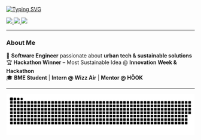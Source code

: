 <!-- Header -->
[![Typing SVG](https://readme-typing-svg.demolab.com?font=Brandbe+Sans+Serif+&weight=800&size=35&duration=3000&pause=500&color=30A14E&multiline=true&width=650&height=140&lines=%24+whoami;Muhammad+Ibrahim+Shoeb)](https://git.io/typing-svg)

<!-- Social Links -->
<p align="left">
  <a href="https://your-portfolio.com">
    <img src="https://img.shields.io/badge/-Portfolio-000?style=flat&logo=vercel&logoColor=white">
  </a>
  <a href="https://www.linkedin.com/in/muhamshoeb/">
    <img src="https://img.shields.io/badge/-LinkedIn-0A66C2?style=flat&logo=linkedin&logoColor=white">
  </a>
  <a href="mailto:your-email@gmail.com">
    <img src="https://img.shields.io/badge/-Gmail-D14836?style=flat&logo=gmail&logoColor=white">
  </a>
</p>

---

### **About Me**
🚀 **Software Engineer** passionate about **urban tech & sustainable solutions**  
🏆 **Hackathon Winner** – Most Sustainable Idea @ **Innovation Week & Hackathon**  
🎓 **BME Student** | **Intern @ Wizz Air** | **Mentor @ HÖOK**  

---

<!-- GitHub Snake -->
<picture>
  <source media="(prefers-color-scheme: dark)" srcset="https://raw.githubusercontent.com/ibrahimify/ibrahimify/output/github-snake-dark.svg" />
  <source media="(prefers-color-scheme: light)" srcset="https://raw.githubusercontent.com/ibrahimify/ibrahimify/output/github-snake.svg" />
  <img alt="github-snake" src="https://raw.githubusercontent.com/ibrahimify/ibrahimify/output/github-snake.svg" />
</picture>
